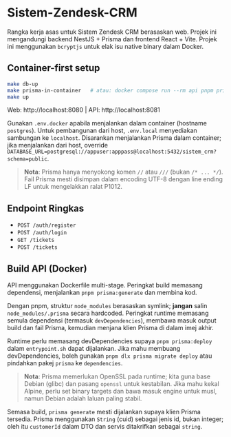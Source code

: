 # Sistem-Zendesk-CRM

Rangka kerja asas untuk Sistem Zendesk CRM berasaskan web. Projek ini mengandungi backend NestJS + Prisma dan frontend React + Vite.
Projek ini menggunakan `bcryptjs` untuk elak isu native binary dalam Docker.

## Container-first setup

```bash
make db-up
make prisma-in-container   # atau: docker compose run --rm api pnpm prisma migrate dev --name init
make up
```

Web: http://localhost:8080  |  API: http://localhost:8081

Gunakan `.env.docker` apabila menjalankan dalam container (hostname `postgres`). Untuk pembangunan dari host, `.env.local` menyediakan sambungan ke `localhost`. Disarankan menjalankan Prisma dalam container; jika menjalankan dari host, override `DATABASE_URL=postgresql://appuser:apppass@localhost:5432/sistem_crm?schema=public`.

> **Nota**: Prisma hanya menyokong komen `//` atau `///` (bukan `/* ... */`). Fail Prisma mesti disimpan dalam encoding UTF-8 dengan line ending LF untuk mengelakkan ralat P1012.

## Endpoint Ringkas

- `POST /auth/register`
- `POST /auth/login`
- `GET /tickets`
- `POST /tickets`

## Build API (Docker)

API menggunakan Dockerfile multi-stage. Peringkat build memasang dependensi, menjalankan `pnpm prisma:generate` dan membina kod.

Dengan pnpm, struktur `node_modules` berasaskan symlink; **jangan** salin `node_modules/.prisma` secara hardcoded. Peringkat runtime memasang semula dependensi (termasuk `devDependencies`), membawa masuk output build dan fail Prisma, kemudian menjana klien Prisma di dalam imej akhir.

Runtime perlu memasang devDependencies supaya `pnpm prisma:deploy` dalam `entrypoint.sh` dapat dijalankan. Jika mahu membuang devDependencies, boleh gunakan `pnpm dlx prisma migrate deploy` atau pindahkan pakej `prisma` ke `dependencies`.

> **Nota**: Prisma memerlukan OpenSSL pada runtime; kita guna base Debian (glibc) dan pasang `openssl` untuk kestabilan. Jika mahu kekal Alpine, perlu set binary targets dan bawa masuk engine untuk musl, namun Debian adalah laluan paling stabil.

Semasa build, `prisma generate` mesti dijalankan supaya klien Prisma tersedia. Prisma menggunakan `String` (cuid) sebagai jenis id, bukan integer; oleh itu `customerId` dalam DTO dan servis ditakrifkan sebagai `string`.

